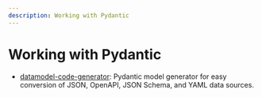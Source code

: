 ```yaml
---
description: Working with Pydantic
---
```


# Working with Pydantic

* [datamodel-code-generator](https://github.com/koxudaxi/datamodel-code-generator): Pydantic model generator for easy conversion of JSON, OpenAPI, JSON Schema, and YAML data sources.